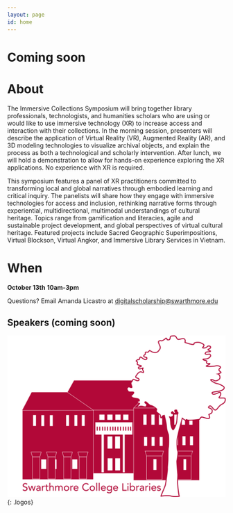 ```yaml
---
layout: page
id: home
---
```

# Coming soon
# About

The Immersive Collections Symposium will bring together library professionals, technologists, and humanities scholars who are using or would like to use immersive technology (XR)  to increase access and interaction with their collections. In the morning session, presenters will describe the application of Virtual Reality (VR), Augmented Reality (AR), and 3D modeling technologies to visualize archival objects, and explain the process as both a technological and scholarly intervention. After lunch, we will hold a demonstration to allow for hands-on experience exploring the XR applications. No experience with XR is required. 

This symposium features a panel of XR practitioners committed to transforming local and global narratives through embodied learning and critical inquiry. The panelists will share how they engage with immersive technologies for access and inclusion, rethinking narrative forms through experiential, multidirectional, multimodal understandings of cultural heritage. Topics range from gamification and literacies, agile and sustainable project development, and global perspectives of virtual cultural heritage. Featured projects include Sacred Geographic Superimpositions, Virtual Blockson, Virtual Angkor, and Immersive Library Services in Vietnam.

# When
**October 13th**
**10am-3pm**


Questions? Email Amanda Licastro at digitalscholarship@swarthmore.edu



## Speakers (coming soon)

<!--div class="contributors-gallery">
{% assign contributors = site.data.contributors %}

{% for contributor in contributors %}

<div class="contributor">
<div class="avatar" style="background-image:url({{ contributor[1].image | prepend: 'images/' }});" alt="{{ contributor[1].name }}"></div>
<div class="bio">
<p>
<strong>{{ contributor[1].name }}</strong>
{{ contributor[1].bio }}
</p>
</div>
<div class="clearfix"></div>
</div>
{% endfor %}
</div-->

[![Swarthmore Libraries](images/swat-logo.png)](https://www.swarthmore.edu/libraries)
{: .logos}
